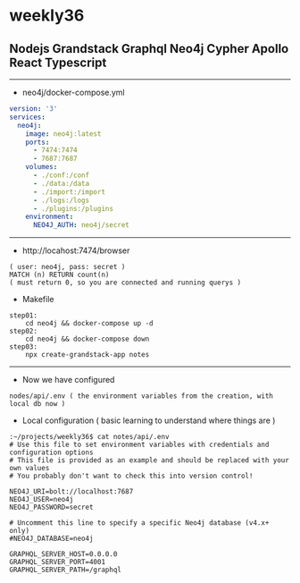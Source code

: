 # weekly36
## Nodejs Grandstack Graphql Neo4j Cypher Apollo React Typescript

-------------
- neo4j/docker-compose.yml
```yml
version: '3'
services:
  neo4j:
    image: neo4j:latest
    ports:
      - 7474:7474
      - 7687:7687
    volumes:
      - ./conf:/conf
      - ./data:/data
      - ./import:/import
      - ./logs:/logs
      - ./plugins:/plugins
    environment: 
      NEO4J_AUTH: neo4j/secret

```
-------------

- http://locahost:7474/browser
```
( user: neo4j, pass: secret ) 
MATCH (n) RETURN count(n)
( must return 0, so you are connected and running querys )
```

- Makefile
```
step01:
	cd neo4j && docker-compose up -d
step02:
	cd neo4j && docker-compose down 
step03:
	npx create-grandstack-app notes

```

-------------
- Now we have configured
```
nodes/api/.env ( the environment variables from the creation, with local db now ) 
```

- Local configuration ( basic learning to understand where things are  )
```
:~/projects/weekly36$ cat notes/api/.env 
# Use this file to set environment variables with credentials and configuration options
# This file is provided as an example and should be replaced with your own values
# You probably don't want to check this into version control!

NEO4J_URI=bolt://localhost:7687
NEO4J_USER=neo4j
NEO4J_PASSWORD=secret

# Uncomment this line to specify a specific Neo4j database (v4.x+ only)
#NEO4J_DATABASE=neo4j

GRAPHQL_SERVER_HOST=0.0.0.0
GRAPHQL_SERVER_PORT=4001
GRAPHQL_SERVER_PATH=/graphql
```

